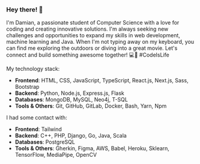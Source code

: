 ### Hey there! 👋

I'm Damian, a passionate student of Computer Science with a love for coding and creating innovative solutions. I'm always seeking new challenges and opportunities to expand my skills in web development, machine learning and Java. When I'm not typing away on my keyboard, you can find me exploring the outdoors or diving into a great movie. Let's connect and build something awesome together! 💻🚀 #CodeIsLife

My technology stack:
- **Frontend**: HTML, CSS, JavaScript, TypeScript, React.js, Next.js, Sass, Bootstrap
- **Backend**: Python, Node.js, Express.js, Flask
- **Databases**: MongoDB, MySQL, Neo4j, T-SQL
- **Tools & Others**: Git, GitHub, GitLab, Docker, Bash, Yarn, Npm

I had some contact with:
- **Frontend**: Tailwind
- **Backend**: C++, PHP, Django, Go, Java, Scala
- **Databases**: PostgreSQL
- **Tools & Others**: Gherkin, Figma, AWS, Babel, Heroku, Sklearn, TensorFlow, MediaPipe, OpenCV
